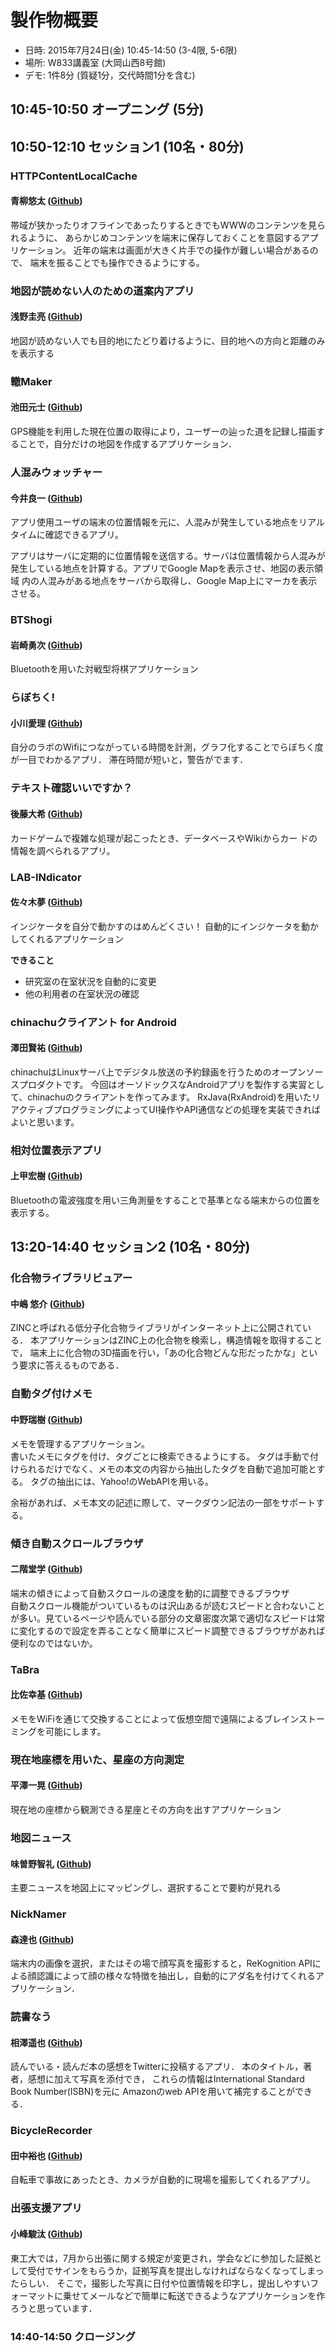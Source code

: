 製作物概要
========

* 日時: 2015年7月24日(金) 10:45-14:50 (3-4限, 5-6限)
* 場所: W833講義室 (大岡山西8号館)
* デモ: 1件8分 (質疑1分，交代時間1分を含む)

## 10:45-10:50 オープニング (5分)

## 10:50-12:10 セッション1 (10名・80分)

### HTTPContentLocalCache
#### 青柳悠太 ([Github](https://github.com/yuta-aoyagi))

帯域が狭かったりオフラインであったりするときでもWWWのコンテンツを見られるように、
あらかじめコンテンツを端末に保存しておくことを意図するアプリケーション。
近年の端末は画面が大きく片手での操作が難しい場合があるので、
端末を振ることでも操作できるようにする。

### 地図が読めない人のための道案内アプリ
#### 浅野圭亮 ([Github](https://github.com/k-asano/Guide))

地図が読めない人でも目的地にたどり着けるように、目的地への方向と距離のみを表示する

### 轍Maker
#### 池田元士 ([Github](https://github.com/ikateng/Wadachi))

GPS機能を利用した現在位置の取得により，ユーザーの辿った道を記録し描画することで，自分だけの地図を作成するアプリケーション．

### 人混みウォッチャー
#### 今井良一 ([Github](https://github.com/dinoGH/CrowdWatcher))

アプリ使用ユーザの端末の位置情報を元に、人混みが発生している地点をリアル
タイムに確認できるアプリ。

アプリはサーバに定期的に位置情報を送信する。サーバは位置情報から人混みが
発生している地点を計算する。アプリでGoogle Mapを表示させ、地図の表示領域
内の人混みがある地点をサーバから取得し、Google Map上にマーカを表示させる。

### BTShogi
#### 岩崎勇次 ([Github](https://github.com/iyuu))

Bluetoothを用いた対戦型将棋アプリケーション

### らぼちく!
#### 小川愛理 ([Github](https://github.com/airin711/LaboChiku))

自分のラボのWifiにつながっている時間を計測，グラフ化することでらぼちく度が一目でわかるアプリ．
滞在時間が短いと，警告がでます．

### テキスト確認いいですか？
#### 後藤大希 ([Github](https://github.com/zena-dual/sdl-presentation))

カードゲームで複雑な処理が起こったとき、データベースやWikiからカー
ドの情報を調べられるアプリ。

### LAB-INdicator
#### 佐々木夢 ([Github](https://github.com/yumenotobira/lab-indicator))

インジケータを自分で動かすのはめんどくさい！
自動的にインジケータを動かしてくれるアプリケーション

**できること**

* 研究室の在室状況を自動的に変更
* 他の利用者の在室状況の確認


### chinachuクライアント for Android
#### 澤田賢祐 ([Github](https://github.com/sawaken/chinachuroid))

chinachuはLinuxサーバ上でデジタル放送の予約録画を行うためのオープンソースプロダクトです。
今回はオーソドックスなAndroidアプリを製作する実習として、chinachuのクライアントを作ってみます。
RxJava(RxAndroid)を用いたリアクティブプログラミングによってUI操作やAPI通信などの処理を実装できればよいと思います。

### 相対位置表示アプリ
#### 上甲宏樹 ([Github](https://github.com/zfhrp6/BTdistance))

Bluetoothの電波強度を用い三角測量をすることで基準となる端末からの位置を 表示する。


## 13:20-14:40 セッション2 (10名・80分)

### 化合物ライブラリビュアー
#### 中嶋 悠介 ([Github](https://github.com/zaltoprofen/ZINCer))

ZINCと呼ばれる低分子化合物ライブラリがインターネット上に公開されている．
本アプリケーションはZINC上の化合物を検索し，構造情報を取得することで，
端末上に化合物の3D描画を行い，「あの化合物どんな形だったかな」という要求に答えるものである．

### 自動タグ付けメモ
#### 中野瑞樹 ([Github](https://github.com/NakanoMizuki/KeyphraseMemo))

メモを管理するアプリケーション。  
書いたメモにタグを付け、タグごとに検索できるようにする。
タグは手動で付けられるだけでなく、メモの本文の内容から抽出したタグを自動で追加可能とする。
タグの抽出には、Yahoo!のWebAPIを用いる。

余裕があれば、メモ本文の記述に際して、マークダウン記法の一部をサポートする。

### 傾き自動スクロールブラウザ
#### 二階堂学 ([Github](https://github.com/NikaidoManabu/itspsdl))

端末の傾きによって自動スクロールの速度を動的に調整できるブラウザ  
自動スクロール機能がついているものは沢山あるが読むスピードと合わないことが多い。見ているページや読んでいる部分の文章密度次第で適切なスピードは常に変化するので設定を弄ることなく簡単にスピード調整できるブラウザがあれば便利なのではないか。

### TaBra
#### 比佐幸基 ([Github](https://github.com/HSKKOU/TaBra))

メモをWiFiを通じて交換することによって仮想空間で遠隔によるブレインストーミングを可能にします。

### 現在地座標を用いた、星座の方向測定
#### 平澤一晃 ([Github](https://github.com/kzak0120/SDL))

現在地の座標から観測できる星座とその方向を出すアプリケーション


### 地図ニュース
#### 味曽野智礼 ([Github](https://github.com/rafilia/NewsMap))

主要ニュースを地図上にマッピングし、選択することで要約が見れる

### NickNamer
#### 森達也 ([Github](https://github.com/git823/NickNamer))

端末内の画像を選択，またはその場で顔写真を撮影すると，ReKognition APIによる顔認識によって顔の様々な特徴を抽出し，自動的にアダ名を付けてくれるアプリケーション．

### 読書なう
#### 相澤遥也 ([Github](https://github.com/YuyaAizawa/dokusyonow))

読んでいる・読んだ本の感想をTwitterに投稿するアプリ．
本のタイトル，著者，感想に加えて写真を添付でき，
これらの情報はInternational Standard Book Number(ISBN)を元に
Amazonのweb APIを用いて補完することができる．

### BicycleRecorder
#### 田中裕也  ([Github](https://github.com/y-tanaka1210/BicycleRecorder))

自転車で事故にあったとき、カメラが自動的に現場を撮影してくれるアプリ。

### 出張支援アプリ
#### 小峰駿汰 ([Github](https://github.com/ponyopoppo/BusinessTrip))

東工大では，7月から出張に関する規定が変更され，学会などに参加した証拠として受付でサインをもらうか，証拠写真を提出しなければならなくなってしまったらしい．
そこで，撮影した写真に日付や位置情報を印字し，提出しやすいフォーマットに乗せてメールなどで簡単に転送できるようなアプリケーションを作ろうと思っています．

### 14:40-14:50 クロージング
